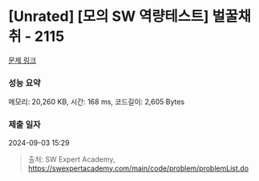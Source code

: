 # [Unrated] [모의 SW 역량테스트] 벌꿀채취 - 2115 

[문제 링크](https://swexpertacademy.com/main/code/problem/problemDetail.do?contestProbId=AV5V4A46AdIDFAWu) 

### 성능 요약

메모리: 20,260 KB, 시간: 168 ms, 코드길이: 2,605 Bytes

### 제출 일자

2024-09-03 15:29



> 출처: SW Expert Academy, https://swexpertacademy.com/main/code/problem/problemList.do